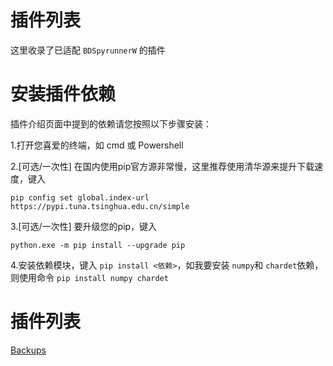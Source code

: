 # 插件列表

这里收录了已适配 `BDSpyrunnerW` 的插件

# 安装插件依赖

插件介绍页面中提到的依赖请您按照以下步骤安装：

1.打开您喜爱的终端，如 cmd 或 Powershell

2.[可选/一次性] 在国内使用pip官方源非常慢，这里推荐使用清华源来提升下载速度，键入

```shell
pip config set global.index-url https://pypi.tuna.tsinghua.edu.cn/simple
```

3.[可选/一次性] 要升级您的pip，键入

```shell
python.exe -m pip install --upgrade pip
```

4.安装依赖模块，键入 `pip install <依赖>`，如我要安装 `numpy`和 `chardet`依赖，则使用命令 `pip install numpy chardet`

# 插件列表

[Backups](Backups.md)
